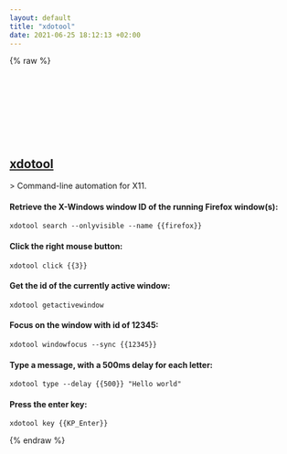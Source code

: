```yaml
---
layout: default
title: "xdotool"
date: 2021-06-25 18:12:13 +02:00
---
```

{% raw %}
<h2 id="xdotool">
  <a href="/en/linux/xdotool.html">xdotool</a> <a href="#xdotool"><svg class="icon">
    <use href="/assets/images/unicode_sprite.svg#link" />
  </svg></a>
</h2>
> Command-line automation for X11.

#### Retrieve the X-Windows window ID of the running Firefox window(s):
```shell
xdotool search --onlyvisible --name {{firefox}}
```
#### Click the right mouse button:
```shell
xdotool click {{3}}
```
#### Get the id of the currently active window:
```shell
xdotool getactivewindow
```
#### Focus on the window with id of 12345:
```shell
xdotool windowfocus --sync {{12345}}
```
#### Type a message, with a 500ms delay for each letter:
```shell
xdotool type --delay {{500}} "Hello world"
```
#### Press the enter key:
```shell
xdotool key {{KP_Enter}}
```
{% endraw %}